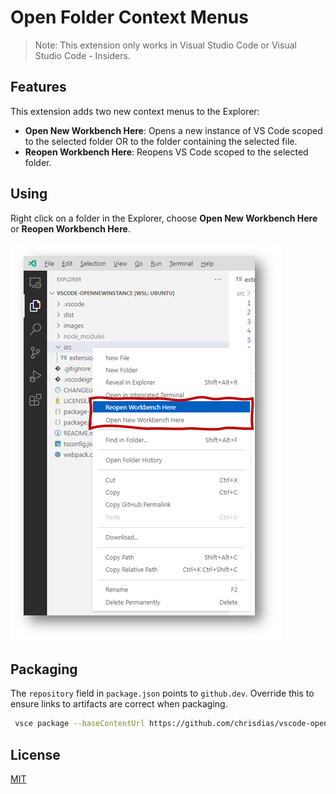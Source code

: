 # Open Folder Context Menus

> Note: This extension only works in Visual Studio Code or Visual Studio Code - Insiders.

## Features

This extension adds two new context menus to the Explorer:

* **Open New Workbench Here**: Opens a new instance of VS Code scoped to the selected folder OR to the folder containing the selected file.
* **Reopen Workbench Here**: Reopens VS Code scoped to the selected folder.

## Using

Right click on a folder in the Explorer, choose **Open New Workbench Here** or **Reopen Workbench Here**.

![Preview](images/preview.png)


## Packaging

The `repository` field in `package.json` points to `github.dev`. Override this to ensure links to artifacts are correct when packaging.

``` bash
 vsce package --baseContentUrl https://github.com/chrisdias/vscode-opennewinstance/blob/HEAD --baseImagesUrl https://github.com/chrisdias/vscode-opennewinstance/raw/HEAD
```

## License

[MIT](LICENSE.md)
